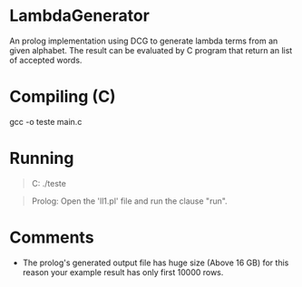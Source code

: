 # LambdaGenerator
An prolog implementation using DCG to generate lambda terms from an given alphabet. The result can be evaluated by C program that return an list of accepted words.

# Compiling (C)
gcc -o teste main.c

# Running
> C: ./teste

> Prolog: Open the 'll1.pl' file and run the clause "run".

# Comments 
* The prolog's generated output file has huge size (Above 16 GB) for this reason your example result has only first 10000 rows.

